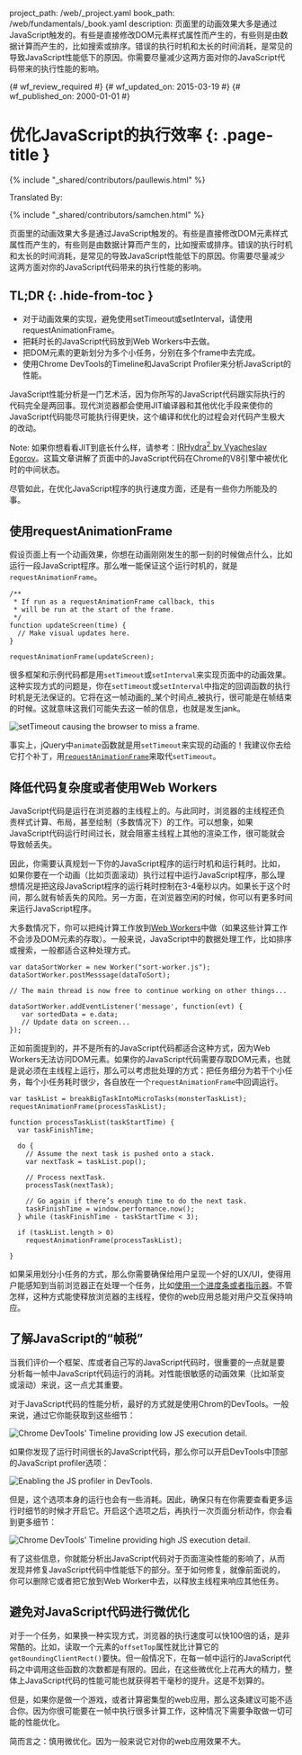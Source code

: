 project_path: /web/_project.yaml
book_path: /web/fundamentals/_book.yaml
description: 页面里的动画效果大多是通过JavaScript触发的。有些是直接修改DOM元素样式属性而产生的，有些则是由数据计算而产生的，比如搜索或排序。错误的执行时机和太长的时间消耗，是常见的导致JavaScript性能低下的原因。你需要尽量减少这两方面对你的JavaScript代码带来的执行性能的影响。

{# wf_review_required #}
{# wf_updated_on: 2015-03-19 #}
{# wf_published_on: 2000-01-01 #}

# 优化JavaScript的执行效率 {: .page-title }

{% include "_shared/contributors/paullewis.html" %}


Translated By: 

{% include "_shared/contributors/samchen.html" %}


页面里的动画效果大多是通过JavaScript触发的。有些是直接修改DOM元素样式属性而产生的，有些则是由数据计算而产生的，比如搜索或排序。错误的执行时机和太长的时间消耗，是常见的导致JavaScript性能低下的原因。你需要尽量减少这两方面对你的JavaScript代码带来的执行性能的影响。

## TL;DR {: .hide-from-toc }
- 对于动画效果的实现，避免使用setTimeout或setInterval，请使用requestAnimationFrame。
- 把耗时长的JavaScript代码放到Web Workers中去做。
- 把DOM元素的更新划分为多个小任务，分别在多个frame中去完成。
- 使用Chrome DevTools的Timeline和JavaScript Profiler来分析JavaScript的性能。


JavaScript性能分析是一门艺术活，因为你所写的JavaScript代码跟实际执行的代码完全是两回事。现代浏览器都会使用JIT编译器和其他优化手段来使你的JavaScript代码能尽可能执行得更快，这个编译和优化的过程会对代码产生极大的改动。

<!-- TODO: Verify note type! -->
Note: 如果你想看看JIT到底长什么样，请参考：<a href="http://mrale.ph/irhydra/2/">IRHydra<sup>2</sup> by Vyacheslav Egorov</a>。这篇文章讲解了页面中的JavaScript代码在Chrome的V8引擎中被优化时的中间状态。

尽管如此，在优化JavaScript程序的执行速度方面，还是有一些你力所能及的事。

## 使用requestAnimationFrame

假设页面上有一个动画效果，你想在动画刚刚发生的那一刻的时候做点什么，比如运行一段JavaScript程序。那么唯一能保证这个运行时机的，就是`requestAnimationFrame`。


    /**
     * If run as a requestAnimationFrame callback, this
     * will be run at the start of the frame.
     */
    function updateScreen(time) {
      // Make visual updates here.
    }
    
    requestAnimationFrame(updateScreen);
    

很多框架和示例代码都是用`setTimeout`或`setInterval`来实现页面中的动画效果。这种实现方式的问题是，你在`setTimeout`或`setInterval`中指定的回调函数的执行时机是无法保证的。它将在这一帧动画的_某个时间点_被执行，很可能是在帧结束的时候。这就意味这我们可能失去这一帧的信息，也就是发生jank。

<img src="images/optimize-javascript-execution/settimeout.jpg" class="g--centered" alt="setTimeout causing the browser to miss a frame.">

事实上，jQuery中`animate`函数就是用`setTimeout`来实现的动画的！我建议你去给它打个补丁，用[`requestAnimationFrame`](https://github.com/gnarf/jquery-requestAnimationFrame)来取代`setTimeout`。

## 降低代码复杂度或者使用Web Workers

JavaScript代码是运行在浏览器的主线程上的。与此同时，浏览器的主线程还负责样式计算、布局，甚至绘制（多数情况下）的工作。可以想象，如果JavaScript代码运行时间过长，就会阻塞主线程上其他的渲染工作，很可能就会导致帧丢失。

因此，你需要认真规划一下你的JavaScript程序的运行时机和运行耗时。比如，如果你要在一个动画（比如页面滚动）执行过程中运行JavaScript程序，那么理想情况是把这段JavaScript程序的运行耗时控制在3-4毫秒以内。如果长于这个时间，那么就有帧丢失的风险。另一方面，在浏览器空闲的时候，你可以有更多时间来运行JavaScript程序。

大多数情况下，你可以把纯计算工作放到[Web Workers](https://developer.mozilla.org/en-US/docs/Web/API/Web_Workers_API/basic_usage)中做（如果这些计算工作不会涉及DOM元素的存取）。一般来说，JavaScript中的数据处理工作，比如排序或搜索，一般都适合这种处理方式。


    var dataSortWorker = new Worker("sort-worker.js");
    dataSortWorker.postMesssage(dataToSort);
    
    // The main thread is now free to continue working on other things...
    
    dataSortWorker.addEventListener('message', function(evt) {
       var sortedData = e.data;
       // Update data on screen...
    });
    
    

正如前面提到的，并不是所有的JavaScript代码都适合这种方式，因为Web Workers无法访问DOM元素。如果你的JavaScript代码需要存取DOM元素，也就是说必须在主线程上运行，那么可以考虑批处理的方式：把任务细分为若干个小任务，每个小任务耗时很少，各自放在一个`requestAnimationFrame`中回调运行。


    var taskList = breakBigTaskIntoMicroTasks(monsterTaskList);
    requestAnimationFrame(processTaskList);
    
    function processTaskList(taskStartTime) {
      var taskFinishTime;
    
      do {
        // Assume the next task is pushed onto a stack.
        var nextTask = taskList.pop();
    
        // Process nextTask.
        processTask(nextTask);
    
        // Go again if there’s enough time to do the next task.
        taskFinishTime = window.performance.now();
      } while (taskFinishTime - taskStartTime < 3);
    
      if (taskList.length > 0)
        requestAnimationFrame(processTaskList);
    
    }
    

如果采用划分小任务的方式，那么你需要确保给用户呈现一个好的UX/UI，使得用户能感知到当前浏览器正在处理一个任务，比如[使用一个进度条或者指示器](http://www.google.com/design/spec/components/progress-activity.html)。不管怎样，这种方式能使释放浏览器的主线程，使你的web应用总能对用户交互保持响应。

## 了解JavaScript的“帧税”

当我们评价一个框架、库或者自己写的JavaScript代码时，很重要的一点就是要分析每一帧中JavaScript代码运行的消耗。对性能很敏感的动画效果（比如渐变或滚动）来说，这一点尤其重要。

对于JavaScript代码的性能分析，最好的方式就是使用Chrom的DevTools。一般来说，通过它你能获取到这些细节：

<img src="images/optimize-javascript-execution/low-js-detail.jpg" class="g--centered" alt="Chrome DevTools' Timeline providing low JS execution detail.">

如果你发现了运行时间很长的JavaScript代码，那么你可以开启DevTools中顶部的JavaScript profiler选项：

<img src="images/optimize-javascript-execution/js-profiler-toggle.jpg" class="g--centered" alt="Enabling the JS profiler in DevTools.">

但是，这个选项本身的运行也会有一些消耗。因此，确保只有在你需要查看更多运行时细节的时候才开启它。开启这个选项之后，再执行一次页面分析动作，你会看到更多细节：

<img src="images/optimize-javascript-execution/high-js-detail.jpg" class="g--centered" alt="Chrome DevTools' Timeline providing high JS execution detail.">

有了这些信息，你就能分析出JavaScript代码对于页面渲染性能的影响了，从而发现并修复JavaScript代码中性能低下的部分。至于如何修复，就像前面说的，你可以删除它或者把它放到Web Worker中去，以释放主线程来响应其他任务。

## 避免对JavaScript代码进行微优化

对于一个任务，如果换一种实现方式，浏览器的执行速度可以快100倍的话，是非常酷的。比如，读取一个元素的`offsetTop`属性就比计算它的`getBoundingClientRect()`要快。但一般情况下，在每一帧中运行的JavaScript代码之中调用这些函数的次数都是有限的。因此，在这些微优化上花再大的精力，整体上JavaScript代码的性能可能也就获得若干毫秒的提升。这是不划算的。

但是，如果你是做一个游戏，或者计算密集型的web应用，那么这条建议可能不适合你。因为你很可能要在一帧中执行很多计算工作，这种情况下需要争取做一切可能的性能优化。

简而言之：慎用微优化。因为一般来说它对你的web应用效果不大。


